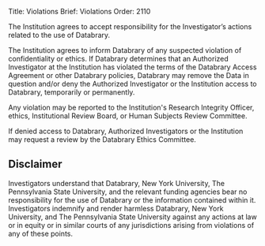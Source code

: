 Title: Violations
Brief: Violations
Order: 2110

The Institution agrees to accept responsibility for the Investigator’s actions related to the use of Databrary. 

The Institution agrees to inform Databrary of any suspected violation of confidentiality or ethics. If Databrary determines that an Authorized Investigator at the Institution has violated the terms of the Databrary Access Agreement or other Databrary policies, Databrary may remove the Data in question and/or deny the Authorized Investigator or the Institution access to Databrary, temporarily or permanently. 

Any violation may be reported to the Institution's Research Integrity Officer, ethics, Institutional Review Board, or Human Subjects Review Committee. 

If denied access to Databrary, Authorized Investigators or the Institution may request a review by the Databrary Ethics Committee.

## Disclaimer

Investigators understand that Databrary, New York University, The Pennsylvania State University, and the relevant funding agencies bear no responsibility for the use of Databrary or the information contained within it. Investigators indemnify and render harmless Databrary, New York University, and The Pennsylvania State University against any actions at law or in equity or in similar courts of any jurisdictions arising from violations of any of these points.
